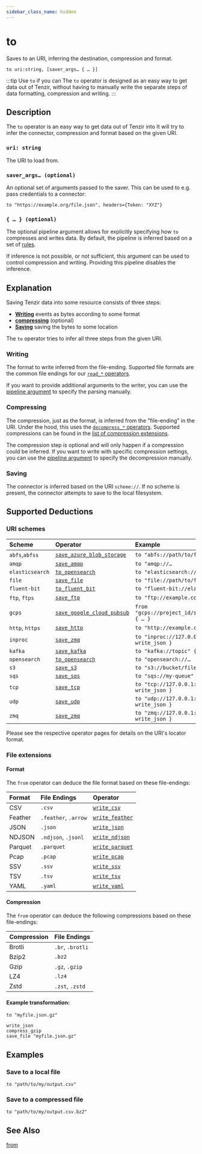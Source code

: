 ```yaml
---
sidebar_class_name: hidden
---
```


# to

Saves to an URI, inferring the destination, compression and format.

```tql
to uri:string, [saver_args… { … }]
```

:::tip Use `to` if you can
The `to` operator is designed as an easy way to get data out of Tenzir,
without having to manually write the separate steps of data formatting,
compression and writing.
:::

## Description

The `to` operator is an easy way to get data out of Tenzir into
It will try to infer the connector, compression and format based on the given URI.

### `uri: string`

The URI to load from.

### `saver_args… (optional)`

An optional set of arguments passed to the saver.
This can be used to e.g. pass credentials to a connector:

```tql
to "https://example.org/file.json", headers={Token: "XYZ"}
```

### `{ … } (optional)`

The optional pipeline argument allows for explicitly specifying how `to`
compresses and writes data. By default, the pipeline is inferred based on a set
of [rules](#explanation).

If inference is not possible, or not sufficient, this argument can be used to
control compression and writing. Providing this pipeline disables the inference.

## Explanation

Saving Tenzir data into some resource consists of three steps:

* [**Writing**](#writing) events as bytes according to some format
* [**compressing**](#compressing) (optional)
* [**Saving**](#saving) saving the bytes to some location

The `to` operator tries to infer all three steps from the given URI.

### Writing

The format to write inferred from the file-ending.
Supported file formats are the common file endings for our [`read_*` operators](operators.md#parsing).

If you want to provide additional arguments to the writer, you can use the
[pipeline argument](#---optional) to specify the parsing manually.

### Compressing

The compression, just as the format, is inferred from the "file-ending" in the URI. Under the hood,
this uses the [`decompress_*` operators](../operators.md#encode--decode).
Supported compressions can be found in the [list of compression extensions](#compression).

The compression step is optional and will only happen if a compression could be inferred.
If you want to write with specific compression settings, you can use the
[pipeline argument](#---optional) to specify the decompression manually.

### Saving

The connector is inferred based on the URI `scheme://`.
If no scheme is present, the connector attempts to save to the local filesystem.

## Supported Deductions

### URI schemes

| Scheme | Operator | Example |
|:------ |:-------- |:------- |
| `abfs`,`abfss` | [`save_azure_blob_storage`](save_azure_blob_storage.md) | `to "abfs://path/to/file.json"` |
| `amqp` | [`save_amqp`](save_amqp.md) | `to "amqp://…` |
| `elasticsearch` | [`to_opensearch`](to_opensearch.mdx) | `to "elasticsearch://…` |
| `file` | [`save_file`](save_file.md) | `to "file://path/to/file.json"` |
| `fluent-bit` | [`to_fluent_bit`](to_fluent_bit.mdx) | `to "fluent-bit://elasticsearch"` |
| `ftp`, `ftps` | [`save_ftp`](save_ftp.mdx) | `to "ftp://example.com/file.json"` |
| `gcps` | [`save_google_cloud_pubsub`](save_google_cloud_pubsub.md) | `from "gcps://project_id/subscription_id" { … }` |
| `http`, `https` | [`save_http`](save_http.mdx) | `to "http://example.com/file.json"` |
| `inproc` | [`save_zmq`](save_zmq.md) | `to "inproc://127.0.0.1:56789" { write_json }` |
| `kafka` | [`save_kafka`](save_kafka.md) | `to "kafka://topic" { write_json }` |
| `opensearch` | [`to_opensearch`](to_opensearch.mdx) | `to "opensearch://…` |
| `s3` | [`save_s3`](save_s3.md) | `to "s3://bucket/file.json"` |
| `sqs` | [`save_sqs`](save_sqs.md) | `to "sqs://my-queue" { write_json }` |
| `tcp` | [`save_tcp`](save_tcp.mdx) | `to "tcp://127.0.0.1:56789" { write_json }` |
| `udp` | [`save_udp`](save_udp.md) | `to "udp://127.0.0.1:56789" { write_json }` |
| `zmq` | [`save_zmq`](save_zmq.md) | `to "zmq://127.0.0.1:56789" { write_json }` |

Please see the respective operator pages for details on the URI's locator format.

### File extensions

#### Format

The `from` operator can deduce the file format based on these file-endings:

| Format | File Endings | Operator  |
|:------ |:------------ |:--------- |
|  CSV  | `.csv` | [`write_csv`](write_csv.md) |
|  Feather  | `.feather`, `.arrow` | [`write_feather`](write_feather.md) |
|  JSON  | `.json` | [`write_json`](write_json.md) |
|  NDJSON  | `.ndjson`, `.jsonl` | [`write_ndjson`](write_ndjson.md) |
|  Parquet  | `.parquet` | [`write_parquet`](write_parquet.md) |
|  Pcap  | `.pcap` | [`write_pcap`](write_pcap.md) |
|  SSV  | `.ssv` | [`write_ssv`](write_ssv.md) |
|  TSV  | `.tsv` | [`write_tsv`](write_tsv.md) |
|  YAML  | `.yaml` | [`write_yaml`](write_yaml.md) |

#### Compression

The `from` operator can deduce the following compressions based on these
file-endings:

| Compression |    File Endings  |
|:----------- |:---------------- |
| Brotli      | `.br`, `.brotli` |
| Bzip2       | `.bz2`           |
| Gzip        | `.gz`, `.gzip`   |
| LZ4         | `.lz4`           |
| Zstd        | `.zst`, `.zstd`  |

#### Example transformation:

```tql title="to operator"
to "myfile.json.gz"
```
```tql title="Effective pipeline"
write_json
compress_gzip
save_file "myfile.json.gz"
```

## Examples

### Save to a local file

```tql
to "path/to/my/output.csv"
```

### Save to a compressed file

```tql
to "path/to/my/output.csv.bz2"
```

## See Also

[from](from.md)
